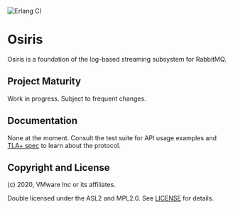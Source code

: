 ![Erlang CI](https://github.com/rabbitmq/osiris/workflows/Erlang%20CI/badge.svg)

# Osiris

Osiris is a foundation of the log-based streaming subsystem for RabbitMQ.

## Project Maturity

Work in progress. Subject to frequent changes.

## Documentation

None at the moment. Consult the test suite for API usage examples
and [TLA+ spec](./tla) to learn about the protocol.

## Copyright and License

(c) 2020, VMware Inc or its affiliates.

Double licensed under the ASL2 and MPL2.0.
See [LICENSE](./LICENSE) for details.
